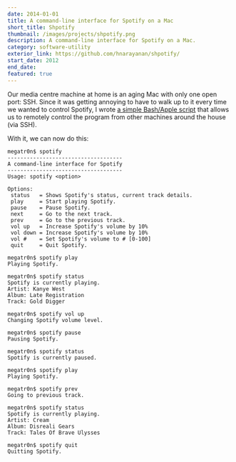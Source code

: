 ```yaml
---
date: 2014-01-01
title: A command-line interface for Spotify on a Mac
short_title: Shpotify
thumbnail: /images/projects/shpotify.png
description: A command-line interface for Spotify on a Mac.
category: software-utility
exterior_link: https://github.com/hnarayanan/shpotify/
start_date: 2012
end_date:
featured: true
---
```


Our media centre machine at home is an aging Mac with only one open
port: SSH. Since it was getting annoying to have to walk up to it
every time we wanted to control Spotify, I wrote [a simple Bash/Apple
script](https://github.com/hnarayanan/shpotify/) that allows us to
remotely control the program from other machines around the house (via
SSH).

With it, we can now do this:

````
megatr0n$ spotify
------------------------------------
A command-line interface for Spotify
------------------------------------
Usage: spotify <option>

Options:
 status   = Shows Spotify's status, current track details.
 play     = Start playing Spotify.
 pause    = Pause Spotify.
 next     = Go to the next track.
 prev     = Go to the previous track.
 vol up   = Increase Spotify's volume by 10%
 vol down = Increase Spotify's volume by 10%
 vol #    = Set Spotify's volume to # [0-100]
 quit     = Quit Spotify.

megatr0n$ spotify play
Playing Spotify.

megatr0n$ spotify status
Spotify is currently playing.
Artist: Kanye West
Album: Late Registration
Track: Gold Digger

megatr0n$ spotify vol up
Changing Spotify volume level.

megatr0n$ spotify pause
Pausing Spotify.

megatr0n$ spotify status
Spotify is currently paused.

megatr0n$ spotify play
Playing Spotify.

megatr0n$ spotify prev
Going to previous track.

megatr0n$ spotify status
Spotify is currently playing.
Artist: Cream
Album: Disreali Gears
Track: Tales Of Brave Ulysses

megatr0n$ spotify quit
Quitting Spotify.
````
